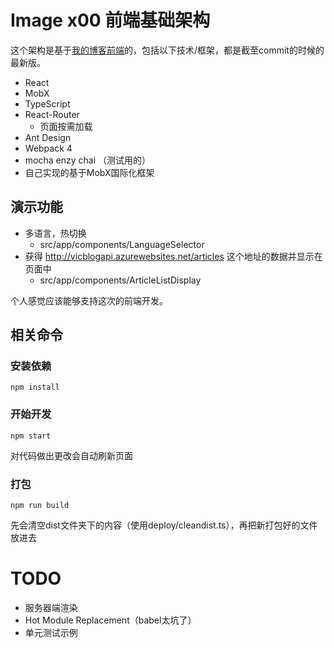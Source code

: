 # Image x00 前端基础架构

这个架构是基于[我的博客前端](https://github.com/viccrubs/VicBlog-Frontend)的，包括以下技术/框架，都是截至commit的时候的最新版。

- React
- MobX
- TypeScript
- React-Router
  - 页面按需加载
- Ant Design
- Webpack 4
- mocha enzy chai （测试用的）
- 自己实现的基于MobX国际化框架


## 演示功能

- 多语言，热切换
  - src/app/components/LanguageSelector
- 获得 http://vicblogapi.azurewebsites.net/articles 这个地址的数据并显示在页面中
  - src/app/components/ArticleListDisplay

个人感觉应该能够支持这次的前端开发。

## 相关命令

### 安装依赖

`npm install`

### 开始开发

`npm start`

对代码做出更改会自动刷新页面

### 打包

`npm run build`

先会清空dist文件夹下的内容（使用deploy/cleandist.ts），再把新打包好的文件放进去

# TODO

- 服务器端渲染
- Hot Module Replacement（babel太坑了）
- 单元测试示例